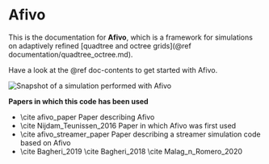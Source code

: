 # Afivo

This is the documentation for **Afivo**, which is a framework for simulations on
adaptively
refined [quadtree and octree grids](@ref documentation/quadtree_octree.md).

Have a look at the @ref doc-contents to get started with Afivo.

![Snapshot of a simulation performed with Afivo](branch_view.png)

**Papers in which this code has been used**

* \cite afivo_paper Paper describing Afivo
* \cite Nijdam_Teunissen_2016 Paper in which Afivo was first used
* \cite afivo_streamer_paper Paper describing a streamer simulation code based on Afivo
* \cite Bagheri_2019 \cite Bagheri_2018 \cite Malag_n_Romero_2020
